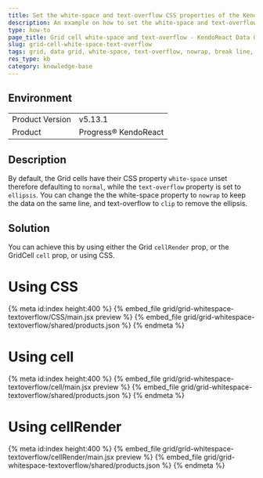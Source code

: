 ```yaml
---
title: Set the white-space and text-overflow CSS properties of the KendoReact Grid cells
description: An example on how to set the white-space and text-overflow CSS properties of the Grid cells
type: how-to
page_title: Grid cell white-space and text-overflow - KendoReact Data Grid
slug: grid-cell-white-space-text-overflow
tags: grid, data grid, white-space, text-overflow, nowrap, break line, ellipsis
res_type: kb
category: knowledge-base
---
```


## Environment

<table>
<tbody>
<tr>
<td>Product Version</td>
<td>v5.13.1</td>
</tr>
<tr>
<td>Product</td>
<td>Progress® KendoReact</td>
</tr>
</tbody>
</table>


## Description

By default, the Grid cells have their CSS property `white-space` unset therefore defaulting to `normal`, while the `text-overflow` property is set to `ellipsis`. You can change the the white-space property to `nowrap` to keep the data on the same line, and text-overflow to `clip` to remove the ellipsis.

## Solution

You can achieve this by using either the Grid `cellRender` prop, or the GridCell `cell` prop, or using CSS.

# Using CSS

{% meta id:index height:400 %}
{% embed_file grid/grid-whitespace-textoverflow/CSS/main.jsx preview %}
{% embed_file grid/grid-whitespace-textoverflow/shared/products.json %}
{% endmeta %}

# Using cell

{% meta id:index height:400 %}
{% embed_file grid/grid-whitespace-textoverflow/cell/main.jsx preview %}
{% embed_file grid/grid-whitespace-textoverflow/shared/products.json %}
{% endmeta %}

# Using cellRender

{% meta id:index height:400 %}
{% embed_file grid/grid-whitespace-textoverflow/cellRender/main.jsx preview %}
{% embed_file grid/grid-whitespace-textoverflow/shared/products.json %}
{% endmeta %}